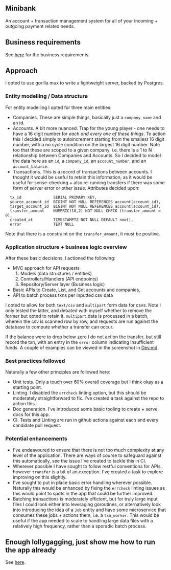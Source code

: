 ## Minibank

An account + transaction management system for all of your incoming + outgoing payment related needs.

## Business requirements

See [here](./problem_specification/MABLE_BACK_END_CODE_TEST.md) for the business requirements.

## Approach

I opted to use gorilla mux to write a lightweight server, backed by Postgres.

### Entity modelling / Data structure

For entity modelling I opted for three main entities:

- Companies. These are simple things, basically just a `company_name` and an id.
- Accounts. A bit more nuanced. Trap for the young player - one needs to have a 16 digit number for _each and every one of these things_. To action this I decided simply to autoincrement starting from the smallest 16 digit number, with a no cycle condition on the largest 16 digit number. Note too that these are scoped to a given company. i.e. there is a 1 to N relationship between Companies and Accounts.  So I decided to model the data here as an `id`, a `company_id`, an `account_number`, and an `account_balance`.
- Transactions. This is a record of transactions between accounts. I thought it would be useful to retain this information, as it would be useful for sense-checking + also re-running transfers if there was some form of server error or other issue. Attributes decided upon:

```
  tx_id              SERIAL PRIMARY KEY,
  source_account_id  BIGINT NOT NULL REFERENCES account(account_id),
  target_account_id  BIGINT NOT NULL REFERENCES account(account_id),
  transfer_amount    NUMERIC(18,2) NOT NULL CHECK (transfer_amount > 0),
  created_at         TIMESTAMPTZ NOT NULL DEFAULT now(),
  error              TEXT NULL
```

Note that there is a constraint on the `transfer_amount`, it must be positive.

### Application structure + business logic overview

After these basic decisions, I actioned the following:

- MVC approach for API requests
  1) Models (data structures / entities)
  2) Controllers/Handlers (API endpoints)
  3) Repository/Server layer (Business logic)
- Basic APIs to Create, List, and Get accounts and companies,
- API to batch process txns per inputted csv data

I opted to allow for both `text/csv` and `multipart` form data for csvs. Note I only tested the latter, and debated with myself whether to remove the former but opted to retain it. `multipart` data is processed in a batch, wherein the csv is scanned row by row, and requests are run against the database to compute whether a transfer can occur.

If the balance were to drop below zero I do not action the transfer, but still record the txn, with an entry in the `error` column indicating insufficient funds. A couple of examples can be viewed in the screenshot in [Dev.md](Dev.md).

### Best practices followed

Naturally a few other principles are followed here:

- Unit tests. Only a touch over 60% overall coverage but I think okay as a starting point.
- Linting. I disabled the `errcheck` linting option, but this should be moderately straightforward to fix. I've created a task against the repo to action this.
- Doc generation. I've introduced some basic tooling to create + serve docs for this app.
- CI. Tests and Linting are run in github actions against each and every candidate pull request.

### Potential enhancements

- I've endeavoured to ensure that there is not too much complexity at any level of the application. There are ways of course to safeguard against this automatically, see the issue I've created to tackle this in CI.
- Wherever possible I have sought to follow restful conventions for APIs, however `transfer` is a bit of an exception. I've created a task to explore improving on this slightly.
- I've sought to put in place basic error handling wherever possible. Naturally this would be enhanced by fixing the `errcheck` linting issues as this would point to spots in the app that could be further improved.
- Batching transactions is moderately efficient, but for truly large input files I could look either into leveraging goroutines, or alternatively look into introducing the idea of a `Job` entity and have some microservice that consumes these jobs + actions them, i.e. a `txn_worker`. This would be useful if the app needed to scale to handling large data files with a relatively high frequency, rather than a sporadic batch process.

## Enough lollygagging, just show me how to run the app already

See [here](Dev.md).
